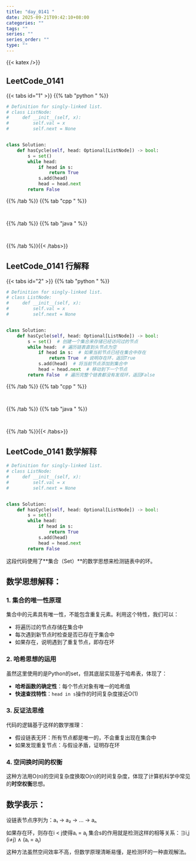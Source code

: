 ```yaml
---
title: "day_0141 "
date: 2025-09-21T09:42:10+08:00
categories: ""
tags: ""
series: ""
series_order: ""
type: ""
---
```


{{< katex />}}


## LeetCode_0141 

{{< tabs id="1" >}}
{{% tab "python " %}}

```python 
# Definition for singly-linked list.
# class ListNode:
#     def __init__(self, x):
#         self.val = x
#         self.next = None


class Solution:
    def hasCycle(self, head: Optional[ListNode]) -> bool:
        s = set()
        while head:
            if head in s:
                return True
            s.add(head)
            head = head.next
        return False 
```

{{% /tab %}}
{{% tab "cpp " %}}

```cpp 
 
```

{{% /tab %}}
{{% tab "java " %}}

```java 
 
```

{{% /tab %}}{{< /tabs>}}

## LeetCode_0141  行解释

{{< tabs id="2" >}}
{{% tab "python " %}}

```python 
# Definition for singly-linked list.
# class ListNode:
#     def __init__(self, x):
#         self.val = x
#         self.next = None


class Solution:
    def hasCycle(self, head: Optional[ListNode]) -> bool:
        s = set()  # 创建一个集合来存储已经访问过的节点
        while head:  # 遍历链表直到头节点为空
            if head in s:  # 如果当前节点已经在集合中存在
                return True  # 说明存在环，返回True
            s.add(head)  # 将当前节点添加到集合中
            head = head.next  # 移动到下一个节点
        return False  # 遍历完整个链表都没有发现环，返回False
```

{{% /tab %}}
{{% tab "cpp " %}}

```cpp 
 
```

{{% /tab %}}
{{% tab "java " %}}

```java 
 
```

{{% /tab %}}{{< /tabs>}}

## LeetCode_0141  数学解释

```python 
# Definition for singly-linked list.
# class ListNode:
#     def __init__(self, x):
#         self.val = x
#         self.next = None


class Solution:
    def hasCycle(self, head: Optional[ListNode]) -> bool:
        s = set()
        while head:
            if head in s:
                return True
            s.add(head)
            head = head.next
        return False 
```


这段代码使用了**集合（Set）**的数学思想来检测链表中的环。

## 数学思想解释：

### 1. **集合的唯一性原理**
集合中的元素具有唯一性，不能包含重复元素。利用这个特性，我们可以：
- 将遍历过的节点存储在集合中
- 每次遇到新节点时检查是否已存在于集合中
- 如果存在，说明遇到了重复节点，即存在环

### 2. **哈希思想的运用**
虽然这里使用的是Python的set，但其底层实现基于哈希表，体现了：
- **哈希函数的确定性**：每个节点对象有唯一的哈希值
- **快速查找特性**：`head in s`操作的时间复杂度接近O(1)

### 3. **反证法思维**
代码的逻辑基于这样的数学推理：
- 假设链表无环：所有节点都是唯一的，不会重复出现在集合中
- 如果发现重复节点：与假设矛盾，证明存在环

### 4. **空间换时间的权衡**
这种方法用O(n)的空间复杂度换取O(n)的时间复杂度，体现了计算机科学中常见的**时空权衡**思想。

## 数学表示：
设链表节点序列为：a₁ → a₂ → ... → aₙ

如果存在环，则存在i < j使得aᵢ = aⱼ
集合s的作用就是检测这样的相等关系：∃i,j (i≠j) ∧ (aᵢ = aⱼ)

这种方法虽然空间效率不高，但数学原理清晰易懂，是检测环的一种直观解法。


